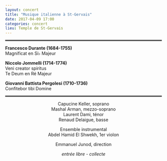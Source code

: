 ```yaml
---
layout: concert
title: "Musique italienne à St-Gervais"
date: 2017-04-09 17:00
categories: concert
lieu: Temple de St-Gervais
---
```


<hr style="border-top: 3px double #8c8b8b"/>

**Francesco Durante (1684-1755)**  
Magnificat en Si&#x266d; Majeur

**Niccolo Jommelli (1714-1774)**  
Veni creator spiritus  
Te Deum en Ré Majeur  

**Giovanni Battista Pergolesi (1710-1736)**  
Confitebor tibi Domine 

<hr style="border-top: 3px double #8c8b8b"/>

<p style="text-align: center">
Capucine Keller, soprano<br/>
Mashal Arman, mezzo-soprano<br/>
Laurent Dami, ténor<br/>
Renaud Delaigue, basse<br/> 
</p>


<p style="text-align: center">
Ensemble instrumental<br/>
Abdel Hamid El Shwekh, 1er violon
</p>

<p style="text-align: center">
Emmanuel Junod, direction
</p>

<p style="text-align: center">
<i>entrée libre - collecte</i>
</p>
